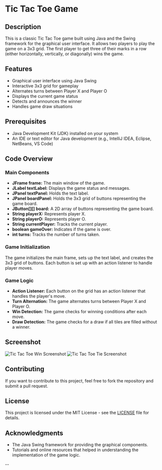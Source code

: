 # Tic Tac Toe Game

## Description

This is a classic Tic Tac Toe game built using Java and the Swing framework for the graphical user interface. It allows two players to play the game on a 3x3 grid. The first player to get three of their marks in a row (either horizontally, vertically, or diagonally) wins the game.

## Features

- Graphical user interface using Java Swing
- Interactive 3x3 grid for gameplay
- Alternates turns between Player X and Player O
- Displays the current game status
- Detects and announces the winner
- Handles game draw situations

## Prerequisites

- Java Development Kit (JDK) installed on your system
- An IDE or text editor for Java development (e.g., IntelliJ IDEA, Eclipse, NetBeans, VS Code)

## Code Overview

### Main Components

- **JFrame frame:** The main window of the game.
- **JLabel textLabel:** Displays the game status and messages.
- **JPanel textPanel:** Holds the text label.
- **JPanel boardPanel:** Holds the 3x3 grid of buttons representing the game board.
- **JButton[][] board:** A 2D array of buttons representing the game board.
- **String playerX:** Represents player X.
- **String playerO:** Represents player O.
- **String currentPlayer:** Tracks the current player.
- **boolean gameOver:** Indicates if the game is over.
- **int turns:** Tracks the number of turns taken.

### Game Initialization

The game initializes the main frame, sets up the text label, and creates the 3x3 grid of buttons. Each button is set up with an action listener to handle player moves.

### Game Logic

- **Action Listener:** Each button on the grid has an action listener that handles the player's move.
- **Turn Alternation:** The game alternates turns between Player X and Player O.
- **Win Detection:** The game checks for winning conditions after each move.
- **Draw Detection:** The game checks for a draw if all tiles are filled without a winner.

## Screenshot

![Tic Tac Toe Win Screenshot](tictactoewin.png)
![Tic Tac Toe Tie Screenshot](tictactoetie.png)

## Contributing

If you want to contribute to this project, feel free to fork the repository and submit a pull request.

## License

This project is licensed under the MIT License - see the [LICENSE](LICENSE) file for details.

## Acknowledgments

- The Java Swing framework for providing the graphical components.
- Tutorials and online resources that helped in understanding the implementation of the game logic.

--

